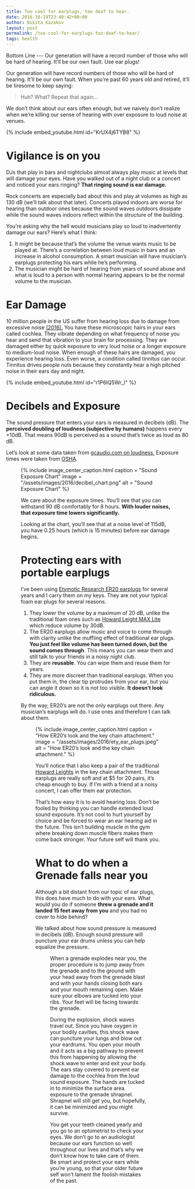 ```yaml
---
title: Too cool for earplugs, too deaf to hear.
date: 2016-10-19T23:40:42+00:00
author: Nikita Kazakov
layout: post
permalink: /too-cool-for-earplugs-too-deaf-to-hear/
tags: health
---
```


Bottom Line --- Our generation will have a record number of those who will be hard of hearing. It’ll be our own fault. Use ear plugs!

Our generation will have record numbers of those who will be hard of hearing. It’ll be our own fault. When you’re past 60 years old and retired, it’ll be tiresome to keep saying:

> Huh? What? Repeat that again…

We don’t think about our ears often enough, but we naively don’t realize when we’re killing our sense of hearing with over exposure to loud noise at venues.

{% include embed_youtube.html id="KrUX4j6TYB8" %}

# Vigilance is on you

DJs that play in bars and nightclubs almost always play music at levels that will damage your eyes. Have you walked out of a night club or a concert and noticed your ears ringing? **That ringing sound is ear damage.**

Rock concerts are especially bad about this and play at volumes as high as 130 dB (we’ll talk about that later). Concerts played indoors are worse for hearing than outdoor ones because the sound waves outdoors dissipate while the sound waves indoors reflect within the structure of the building.

You’re asking why the hell would musicians play so loud to inadvertently damage our ears? Here’s what I think:

  1. It might be because that’s the volume the venue wants music to be played at. There’s a correlation between loud music in bars and an increase in alcohol consumption. A smart musician will have musician’s earplugs protecting his ears while he’s performing.
  2. The musician might be hard of hearing from years of sound abuse and what is loud to a person with normal hearing appears to be the normal volume to the musician.

# Ear Damage

10 million people in the US suffer from hearing loss due to damage from excessive noise <a href="http://dangerousdecibels.org/education/information-center/noise-induced-hearing-loss/" target="_blank" rel="noopener noreferrer">(2016).</a> You have these microscopic hairs in your ears called cochlea. They vibrate depending on what frequency of noise you hear and send that vibration to your brain for processing. They are damaged either by quick exposure to very loud noise or a longer exposure to medium-loud noise. When enough of these hairs are damaged, you experience hearing loss. Even worse, a condition called tinnitus can occur. Tinnitus drives people nuts because they constantly hear a high pitched noise in their ears day and night.

{% include embed_youtube.html id="r1P6IQ5Wr_I" %}

# Decibels and Exposure

The sound pressure that enters your ears is measured in decibels (dB). The **perceived doubling of loudness (subjective by humans)** happens every +10dB. That means 90dB is perceived as a sound that’s twice as loud as 80 dB.

Let’s look at some data taken from <a href="http://www.gcaudio.com/resources/howtos/loudness.html" target="_blank" rel="noopener noreferrer">gcaudio.com on loudness.</a> Exposure times were taken from <a href="https://www.osha.gov/pls/oshaweb/owadisp.show_document?p_table=STANDARDS&p_id=10625" target="_blank" rel="noopener noreferrer">OSHA</a>.<figure class="wp-caption"> 

{% include image_center_caption.html 
    caption = "Sound Exposure Chart"
    image = "/assets/images/2016/decibel_chart.png"
    alt = "Sound Exposure Chart"
%}

We care about the exposure times. You’ll see that you can withstand 90 dB comfortably for 8 hours. **With louder noises, that exposure time lowers significantly.**

Looking at the chart, you’ll see that at a noise level of 115dB, you have 0.25 hours (which is 15 minutes) before ear damage begins.

# Protecting ears with portable earplugs

I’ve been using <a href="https://www.amazon.com/Etymotic-Research-Protection-Earplugs-Standard/dp/B0044DEESS/ref=sr_1_3_a_it?ie=UTF8&qid=1476815272&sr=8-3&keywords=ety%2Bearplugs&th=1" target="_blank" rel="noopener noreferrer">Etymotic Research ER20 earplugs</a> for several years and I carry them on my keys. They are not your typical foam ear plugs for several reasons.

  1. They lower the volume by a maximum of 20 dB, unlike the traditional foam ones such as <a href="https://www.amazon.com/gp/product/B0036231TG/ref=oh_aui_search_detailpage?ie=UTF8&psc=1" target="_blank" rel="noopener noreferrer">Howard Leight MAX Lite</a> which reduce volume by 30dB.
  2. The ER20 earplugs allow music and voice to come through with clarity unlike the muffling effect of traditional ear plugs. **You just feel like volume has been turned down, but the sound comes through**. This means you can wear them and still talk to your friends in a noisy night club.
  3. They are **reusable**. You can wipe them and reuse them for years.
  4. They are more discreet than traditional earplugs. When you put them in, the clear tip protrudes from your ear, but you can angle it down so it is not too visible. **It doesn’t look ridiculous.** 

By the way, ER20’s are not the only earplugs out there. Any musician’s earplugs will do. I use ones and therefore I can talk about them.<figure class="wp-caption"> 

{% include image_center_caption.html 
    caption = "How ER20’s look and the key chain attachment."
    image = "/assets/images/2016/ety_ear_plugs.jpeg"
    alt = "How ER20’s look and the key chain attachment."
%}

You’ll notice that I also keep a pair of the traditional <a href="https://www.amazon.com/gp/product/B0036231TG/ref=oh_aui_search_detailpage?ie=UTF8&psc=1" target="_blank" rel="noopener noreferrer">Howard Leights</a> in the key chain attachment. Those earplugs are really soft and at $5 for 20 pairs, it’s cheap enough to buy. If I’m with a friend at a noisy concert, I can offer them ear protection.

That’s how easy it is to avoid hearing loss. Don’t be fooled by thinking you can handle extended loud sound exposure. It’s not cool to hurt yourself by choice and be forced to wear an ear hearing aid in the future. This isn’t building muscle in the gym where breaking down muscle fibers makes them come back stronger. Your future self will thank you.

# What to do when a Grenade falls near you

Although a bit distant from our topic of ear plugs, this does have much to do with your ears. What would you do if someone **threw a grenade and it landed 15 feet away from you** and you had no cover to hide behind?

We talked about how sound pressure is measured in decibels (dB). Enough sound pressure will puncture your ear drums unless you can help equalize the pressure.<figure class="wp-caption"> 

When a grenade explodes near you, the proper procedure is to jump away from the grenade and to the ground with your head away from the grenade blast and with your hands closing both ears and your mouth remaining open. Make sure your elbows are tucked into your ribs. Your feet will be facing towards the grenade.

During the explosion, shock waves travel out. Since you have oxygen in your bodily cavities, this shock wave can puncture your lungs and blow out your eardrums. You open your mouth and it acts as a big pathway to prevent this from happening by allowing the shock wave to enter and exit your body. The ears stay covered to prevent ear damage to the cochlea from the loud sound exposure. The hands are tucked in to minimize the surface area exposure to the grenade shrapnel. Shrapnel will still get you, but hopefully, it can be minimized and you might survive.

You get your teeth cleaned yearly and you go to an optometrist to check your eyes. We don’t go to an audiologist because our ears function so well throughout our lives and that’s why we don’t know how to take care of them. Be smart and protect your ears while you’re young, so that your older future self won’t lament the foolish mistakes of the past.